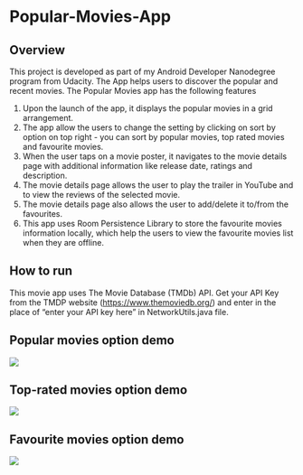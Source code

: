 # Popular-Movies-App
## Overview
This project is developed as part of my Android Developer Nanodegree program from Udacity. The App helps users to discover the popular and recent movies.
The Popular Movies app has the following features

1. Upon the launch of the app, it displays the popular movies in a grid arrangement.
2. The app allow the users to change the setting by clicking on sort by option on top right - you can sort by popular movies, top rated movies and favourite movies.
3. When the user taps on a movie poster, it navigates to the movie details page with additional information like release date, ratings and description.
4. The movie details page allows the user to play the trailer in YouTube and to view the reviews of the selected movie.
5. The movie details page also allows the user to add/delete  it to/from the favourites.
6. This app uses Room Persistence Library to store the favourite movies information locally, which help the users to view the favourite movies list when they are offline.

## How to run 
This movie app uses The Movie Database (TMDb) API. Get your API Key from the TMDP website (https://www.themoviedb.org/) and enter in the place of “enter your API key here” in NetworkUtils.java file.

## Popular movies option demo

![](pop_app_trailer_demo3.gif)

## Top-rated movies option demo

![](pop_app_top_rated_movies.gif)

## Favourite movies option demo

![](pop_app_fav_movies.gif)

